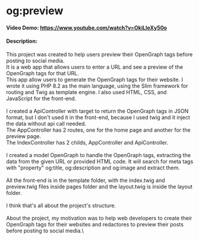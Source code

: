# og:preview
#### Video Demo: https://www.youtube.com/watch?v=OkiLleXy50o
#### Description:
This project was created to help users preview their OpenGraph tags before posting to social media.\
It is a web app that allows users to enter a URL and see a preview of the OpenGraph tags for that URL.\
This app allow users to generate the OpenGraph tags for their website.
I wrote it using PHP 8.2 as the main language, using the Slim framework for routing and Twig as template engine. I also used HTML, CSS, and JavaScript for the front-end.\
\
I created a ApiController with target to return the OpenGraph tags in JSON format, but I don't used it in the front-end, because I used twig and it inject the data without api call needed.\
The AppController has 2 routes, one for the home page and another for the preview page.\
The IndexController has 2 childs, AppController and ApiController.\
\
I created a model OpenGraph to handle the OpenGraph tags, extracting the data from the given URL or provided HTML code. It will search for meta tags with "property" og:title, og:description and og:image and extract them.\
\
All the front-end is in the template folder, with the index.twig and preview.twig files inside pages folder and the layout.twig is inside the layout folder.\
\
I think that's all about the project's structure.\
\
About the project, my motivation was to help web developers to create their OpenGraph tags for their websites and redactores to preview their posts before posting to social media.\